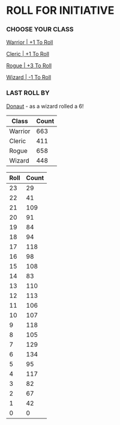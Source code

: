# ROLL FOR INITIATIVE
### CHOOSE YOUR CLASS

[Warrior | +1 To Roll](https://github.com/benjaminsampica/benjaminsampica/issues/new?title=roll%7Cwarrior&body=Just+click+%27Submit+new+issue%27.)

[Cleric | +1 To Roll](https://github.com/benjaminsampica/benjaminsampica/issues/new?title=roll%7Ccleric&body=Just+click+%27Submit+new+issue%27.)

[Rogue | +3 To Roll](https://github.com/benjaminsampica/benjaminsampica/issues/new?title=roll%7Crogue&body=Just+click+%27Submit+new+issue%27.)

[Wizard | -1 To Roll](https://github.com/benjaminsampica/benjaminsampica/issues/new?title=roll%7Cwizard&body=Just+click+%27Submit+new+issue%27.)
### LAST ROLL BY
[Donaut](https://www.github.com/Donaut) - as a wizard rolled a 6!

|Class|Count|
|-|-|
|Warrior|663|
|Cleric|411|
|Rogue|658|
|Wizard|448|

|Roll|Count|
|-|-|
|23|29
|22|41
|21|109
|20|91
|19|84
|18|94
|17|118
|16|98
|15|108
|14|83
|13|110
|12|113
|11|106
|10|107
|9|118
|8|105
|7|129
|6|134
|5|95
|4|117
|3|82
|2|67
|1|42
|0|0

